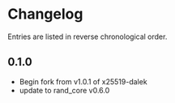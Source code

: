 # Changelog

Entries are listed in reverse chronological order.

## 0.1.0

* Begin fork from v1.0.1 of x25519-dalek
* update to rand_core v0.6.0
